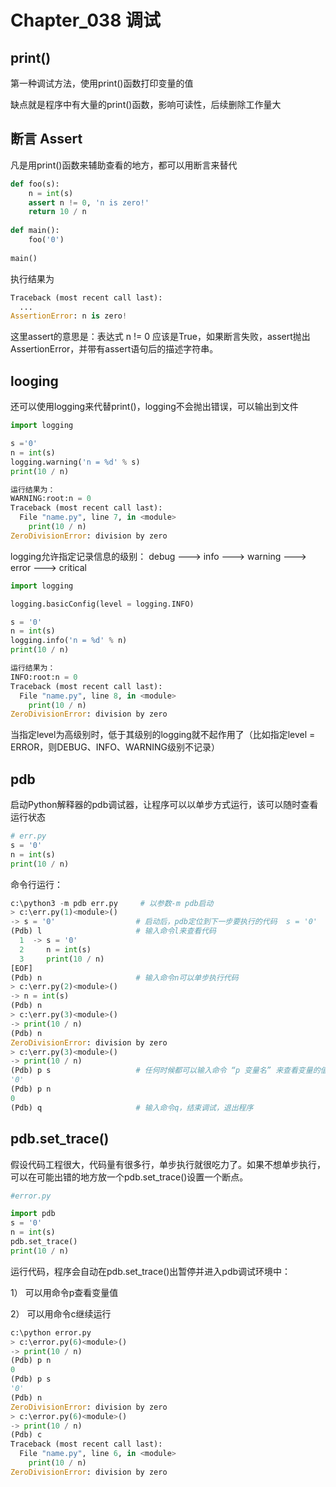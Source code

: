 # Chapter_038   调试

## print()

第一种调试方法，使用print()函数打印变量的值

缺点就是程序中有大量的print()函数，影响可读性，后续删除工作量大


## 断言 Assert

凡是用print()函数来辅助查看的地方，都可以用断言来替代

```python
def foo(s):
    n = int(s)
    assert n != 0, 'n is zero!'
    return 10 / n
    
def main():
    foo('0')
    
main()
```

执行结果为

```python
Traceback (most recent call last):
  ...
AssertionError: n is zero!
```

这里assert的意思是：表达式 n != 0 应该是True，如果断言失败，assert抛出AssertionError，并带有assert语句后的描述字符串。


## looging

还可以使用logging来代替print()，logging不会抛出错误，可以输出到文件

```python
import logging

s ='0'
n = int(s)
logging.warning('n = %d' % s)
print(10 / n)

运行结果为：
WARNING:root:n = 0
Traceback (most recent call last):
  File "name.py", line 7, in <module>
    print(10 / n)
ZeroDivisionError: division by zero
```

logging允许指定记录信息的级别：  debug ---\> info ---\> warning ---\> error ---\> critical

```python
import logging

logging.basicConfig(level = logging.INFO)

s = '0'
n = int(s)
logging.info('n = %d' % n)
print(10 / n)

运行结果为：
INFO:root:n = 0
Traceback (most recent call last):
  File "name.py", line 8, in <module>
    print(10 / n)
ZeroDivisionError: division by zero
```

当指定level为高级别时，低于其级别的logging就不起作用了（比如指定level = ERROR，则DEBUG、INFO、WARNING级别不记录）


## pdb

启动Python解释器的pdb调试器，让程序可以以单步方式运行，该可以随时查看运行状态

```python
# err.py
s = '0'
n = int(s)
print(10 / n)
```

命令行运行：

```python
c:\python3 -m pdb err.py     # 以参数-m pdb启动
> c:\err.py(1)<module>()
-> s = '0'                  # 启动后，pdb定位到下一步要执行的代码  s = '0'
(Pdb) l                     # 输入命令l来查看代码
  1  -> s = '0'
  2     n = int(s)
  3     print(10 / n)
[EOF]
(Pdb) n                     # 输入命令n可以单步执行代码
> c:\err.py(2)<module>()
-> n = int(s)
(Pdb) n
> c:\err.py(3)<module>()
-> print(10 / n)
(Pdb) n
ZeroDivisionError: division by zero
> c:\err.py(3)<module>()
-> print(10 / n)
(Pdb) p s                   # 任何时候都可以输入命令 “p 变量名” 来查看变量的值
'0'
(Pdb) p n
0
(Pdb) q                     # 输入命令q，结束调试，退出程序
```


## pdb.set_trace()

假设代码工程很大，代码量有很多行，单步执行就很吃力了。如果不想单步执行，可以在可能出错的地方放一个pdb.set_trace()设置一个断点。

```python
#error.py

import pdb
s = '0'
n = int(s)
pdb.set_trace()
print(10 / n)
```

运行代码，程序会自动在pdb.set_trace()出暂停并进入pdb调试环境中：

1） 可以用命令p查看变量值

2） 可以用命令c继续运行

```python
c:\python error.py
> c:\error.py(6)<module>()
-> print(10 / n)
(Pdb) p n
0
(Pdb) p s
'0'
(Pdb) n
ZeroDivisionError: division by zero
> c:\error.py(6)<module>()
-> print(10 / n)
(Pdb) c
Traceback (most recent call last):
  File "name.py", line 6, in <module>
    print(10 / n)
ZeroDivisionError: division by zero
```
